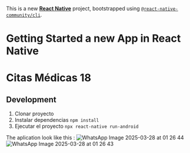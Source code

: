 This is a new [**React Native**](https://reactnative.dev) project, bootstrapped using [`@react-native-community/cli`](https://github.com/react-native-community/cli).

# Getting Started a new App in React Native

# Citas Médicas 18

## Development
1. Clonar proyecto
2. Instalar dependencias ```npm install```
3. Ejecutar el proyecto ```npx react-native run-android```

The aplication look like this :
![WhatsApp Image 2025-03-28 at 01 26 44](https://github.com/user-attachments/assets/6c9d7e92-a11c-46c4-b540-9860fdc9d499)
![WhatsApp Image 2025-03-28 at 01 26 43](https://github.com/user-attachments/assets/6af704be-602f-4bca-a307-7a5c7bef544c)
